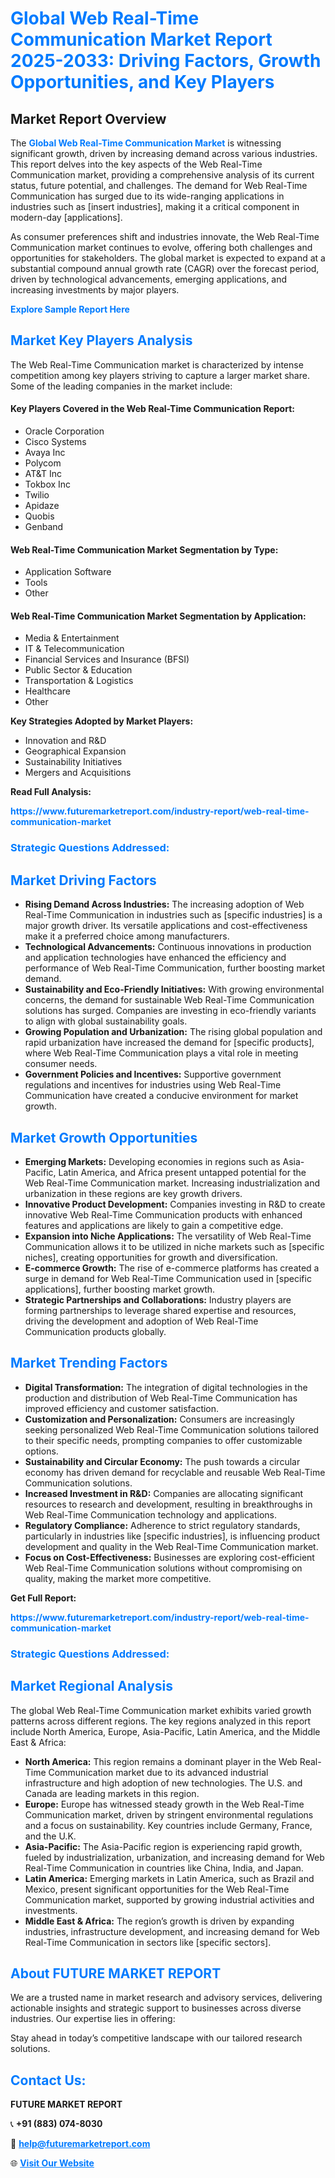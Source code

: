 <h1 style="color: #007BFF;">Global Web Real-Time Communication Market Report 2025-2033: Driving Factors, Growth Opportunities, and Key Players</h1>

<section id="overview">
<h2>Market Report Overview</h2>
<p>The <a href="https://www.futuremarketreport.com/industry-report/web-real-time-communication-market" style="color: #007BFF; text-decoration: none;"><strong>Global Web Real-Time Communication Market</strong></a> is witnessing significant growth, driven by increasing demand across various industries. This report delves into the key aspects of the Web Real-Time Communication market, providing a comprehensive analysis of its current status, future potential, and challenges. The demand for Web Real-Time Communication has surged due to its wide-ranging applications in industries such as [insert industries], making it a critical component in modern-day [applications].</p>
<p>As consumer preferences shift and industries innovate, the Web Real-Time Communication market continues to evolve, offering both challenges and opportunities for stakeholders. The global market is expected to expand at a substantial compound annual growth rate (CAGR) over the forecast period, driven by technological advancements, emerging applications, and increasing investments by major players.</p>
</section>

<section id="overview">
<p><a href="https://www.futuremarketreport.com/request-sample/reportId=105334" style="color: #007BFF; text-decoration: none;"><strong>Explore Sample Report Here</strong></a></p>
</section>

<section id="key-players">
<h2 style="color: #007BFF;">Market Key Players Analysis</h2>
<p>The Web Real-Time Communication market is characterized by intense competition among key players striving to capture a larger market share. Some of the leading companies in the market include:</p>
<h4>Key Players Covered in the Web Real-Time Communication Report:</h4>
<ul><li>Oracle Corporation</li><li>Cisco Systems</li><li>Avaya Inc</li><li>Polycom</li><li>AT&amp;T Inc</li><li>Tokbox Inc</li><li>Twilio</li><li>Apidaze</li><li>Quobis</li><li>Genband</li></ul>
<h4>Web Real-Time Communication Market Segmentation by Type:</h4>
<ul><li>Application Software</li><li>Tools</li><li>Other</li></ul>

<h4>Web Real-Time Communication Market Segmentation by Application:</h4>
<ul><li>Media &amp; Entertainment</li><li>IT &amp; Telecommunication</li><li>Financial Services and Insurance (BFSI)</li><li>Public Sector &amp; Education</li><li>Transportation &amp; Logistics</li><li>Healthcare</li><li>Other</li></ul>
<p><strong>Key Strategies Adopted by Market Players:</strong></p>
<ul>
<li>Innovation and R&D</li>
<li>Geographical Expansion</li>
<li>Sustainability Initiatives</li>
<li>Mergers and Acquisitions</li>
</ul>
</section>

<section>
<p><strong>Read Full Analysis: </strong></p><a href="https://www.futuremarketreport.com/industry-report/web-real-time-communication-market" style="color: #007BFF; text-decoration: none;"><strong>https://www.futuremarketreport.com/industry-report/web-real-time-communication-market</strong></a>
<h3 style="color: #007BFF;">Strategic Questions Addressed:</h3>
</section>

<section id="driving-factors">
<h2 style="color: #007BFF;">Market Driving Factors</h2>
<ul>
<li><strong>Rising Demand Across Industries:</strong> The increasing adoption of Web Real-Time Communication in industries such as [specific industries] is a major growth driver. Its versatile applications and cost-effectiveness make it a preferred choice among manufacturers.</li>
<li><strong>Technological Advancements:</strong> Continuous innovations in production and application technologies have enhanced the efficiency and performance of Web Real-Time Communication, further boosting market demand.</li>
<li><strong>Sustainability and Eco-Friendly Initiatives:</strong> With growing environmental concerns, the demand for sustainable Web Real-Time Communication solutions has surged. Companies are investing in eco-friendly variants to align with global sustainability goals.</li>
<li><strong>Growing Population and Urbanization:</strong> The rising global population and rapid urbanization have increased the demand for [specific products], where Web Real-Time Communication plays a vital role in meeting consumer needs.</li>
<li><strong>Government Policies and Incentives:</strong> Supportive government regulations and incentives for industries using Web Real-Time Communication have created a conducive environment for market growth.</li>
</ul>
</section>

<section id="growth-opportunities">
<h2 style="color: #007BFF;">Market Growth Opportunities</h2>
<ul>
<li><strong>Emerging Markets:</strong> Developing economies in regions such as Asia-Pacific, Latin America, and Africa present untapped potential for the Web Real-Time Communication market. Increasing industrialization and urbanization in these regions are key growth drivers.</li>
<li><strong>Innovative Product Development:</strong> Companies investing in R&D to create innovative Web Real-Time Communication products with enhanced features and applications are likely to gain a competitive edge.</li>
<li><strong>Expansion into Niche Applications:</strong> The versatility of Web Real-Time Communication allows it to be utilized in niche markets such as [specific niches], creating opportunities for growth and diversification.</li>
<li><strong>E-commerce Growth:</strong> The rise of e-commerce platforms has created a surge in demand for Web Real-Time Communication used in [specific applications], further boosting market growth.</li>
<li><strong>Strategic Partnerships and Collaborations:</strong> Industry players are forming partnerships to leverage shared expertise and resources, driving the development and adoption of Web Real-Time Communication products globally.</li>
</ul>
</section>

<section id="trending-factors">
<h2 style="color: #007BFF;">Market Trending Factors</h2>
<ul>
<li><strong>Digital Transformation:</strong> The integration of digital technologies in the production and distribution of Web Real-Time Communication has improved efficiency and customer satisfaction.</li>
<li><strong>Customization and Personalization:</strong> Consumers are increasingly seeking personalized Web Real-Time Communication solutions tailored to their specific needs, prompting companies to offer customizable options.</li>
<li><strong>Sustainability and Circular Economy:</strong> The push towards a circular economy has driven demand for recyclable and reusable Web Real-Time Communication solutions.</li>
<li><strong>Increased Investment in R&D:</strong> Companies are allocating significant resources to research and development, resulting in breakthroughs in Web Real-Time Communication technology and applications.</li>
<li><strong>Regulatory Compliance:</strong> Adherence to strict regulatory standards, particularly in industries like [specific industries], is influencing product development and quality in the Web Real-Time Communication market.</li>
<li><strong>Focus on Cost-Effectiveness:</strong> Businesses are exploring cost-efficient Web Real-Time Communication solutions without compromising on quality, making the market more competitive.</li>
</ul>
</section>

<section>
<p><strong>Get Full Report: </strong></p><a href="https://www.futuremarketreport.com/industry-report/web-real-time-communication-market" style="color: #007BFF; text-decoration: none;"><strong>https://www.futuremarketreport.com/industry-report/web-real-time-communication-market</strong></a>
<h3 style="color: #007BFF;">Strategic Questions Addressed:</h3>
</section>


<section id="regional-analysis">
<h2 style="color: #007BFF;">Market Regional Analysis</h2>
<p>The global Web Real-Time Communication market exhibits varied growth patterns across different regions. The key regions analyzed in this report include North America, Europe, Asia-Pacific, Latin America, and the Middle East & Africa:</p>
<ul>
<li><strong>North America:</strong> This region remains a dominant player in the Web Real-Time Communication market due to its advanced industrial infrastructure and high adoption of new technologies. The U.S. and Canada are leading markets in this region.</li>
<li><strong>Europe:</strong> Europe has witnessed steady growth in the Web Real-Time Communication market, driven by stringent environmental regulations and a focus on sustainability. Key countries include Germany, France, and the U.K.</li>
<li><strong>Asia-Pacific:</strong> The Asia-Pacific region is experiencing rapid growth, fueled by industrialization, urbanization, and increasing demand for Web Real-Time Communication in countries like China, India, and Japan.</li>
<li><strong>Latin America:</strong> Emerging markets in Latin America, such as Brazil and Mexico, present significant opportunities for the Web Real-Time Communication market, supported by growing industrial activities and investments.</li>
<li><strong>Middle East & Africa:</strong> The region’s growth is driven by expanding industries, infrastructure development, and increasing demand for Web Real-Time Communication in sectors like [specific sectors].</li>
</ul>
</section>

<footer>
<h2 style="color: #007BFF;">About FUTURE MARKET REPORT</h2>
<p>We are a trusted name in market research and advisory services, delivering actionable insights and strategic support to businesses across diverse industries. Our expertise lies in offering:</p>

<p>Stay ahead in today’s competitive landscape with our tailored research solutions.</p>

<h2 style="color: #007BFF;">Contact Us:</h2>
<p><strong>FUTURE MARKET REPORT</strong></p>
<p>📞 <strong>+91 (883) 074-8030</strong></p>
<p>📧 <strong><a href="mailto:help@futuremarketreport.com" style="color: #007BFF;">help@futuremarketreport.com</a></strong></p>
<p>🌐 <strong><a href="https://www.futuremarketreport.com/" style="color: #007BFF;">Visit Our Website</a></strong></p>
</footer>